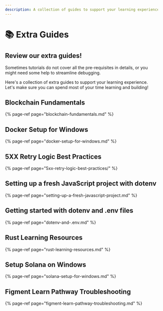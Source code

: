 ```yaml
---
description: A collection of guides to support your learning experience
---
```


# 📚 Extra Guides

## Review our extra guides!

Sometimes tutorials do not cover all the pre-requisites in details, or you might need some help to streamline debugging.

Here's a collection of extra guides to support your learning experience. Let's make sure you can spend most of your time learning and building!

## Blockchain Fundamentals

{% page-ref page="blockchain-fundamentals.md" %}

## Docker Setup for Windows

{% page-ref page="docker-setup-for-windows.md" %}

## **5XX Retry Logic Best Practices**

{% page-ref page="5xx-retry-logic-best-practices/" %}

## **Setting up a fresh JavaScript project with dotenv**

{% page-ref page="setting-up-a-fresh-javascript-project.md" %}

## **Getting started with dotenv and .env files**

{% page-ref page="dotenv-and-.env.md" %}

## **Rust Learning Resources**

{% page-ref page="rust-learning-resources.md" %}

## **Setup Solana on Windows**

{% page-ref page="solana-setup-for-windows.md" %}

## **Figment Learn Pathway Troubleshooting**

{% page-ref page="figment-learn-pathway-troubleshooting.md" %}

